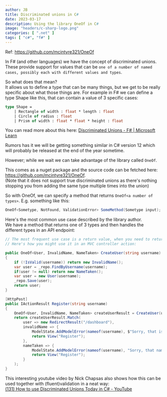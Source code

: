 ```yaml
---
author: JB
title: Discriminated unions in C#
date: 2023-03-17
description: Using the library OneOf in C#
image: "headers/c-sharp-logo.png"
categories: [ ".net" ]
tags: [ "c#", "f#" ]
---
```


Ref: https://github.com/mcintyre321/OneOf

In F# (and other languages) we have the concept of discriminated unions. These provide support for values that can be `one of a number of named cases, possibly each with different values and types`.

So what does that mean? \
 It allows us to define a type that can be many things, but we get to be really specific about what those things are.
For example in F# we can define a type Shape like this, that can contain a value of 3 specific cases:

```fs
type Shape = 
    | Rectangle of width : float * length : float
    | Circle of radius : float
    | Prism of width : float * float * height : float
```

You can read more about this here: [Discriminated Unions - F# | Microsoft Learn](https://learn.microsoft.com/en-us/dotnet/fsharp/language-reference/discriminated-unions)

Rumors has it we will be getting something similar in C# version 12 which will probably be released at the end of the year sometime.

However; while we wait we can take advantage of the library called `OneOf`. 

This comes as a nuget package and the source code can be fetched here: https://github.com/mcintyre321/OneOf. \
(Note that it does not support true discriminated unions as there's nothing stopping you from adding the same type multiple times into the union)

So with OneOf, we can specify a method that returns `OneOf<a number of types>`. E.g. something like this:

```cs
OneOf<Sometype, NotFound, ValidationError> SomeMethod(Sometype input);
```

Here's the most common use case described by the library author. \
We have a method that returns one of 3 types and then handles the different types in an API endpoint:

```cs
// The most frequent use case is a return value, when you need to return different results from a method.
// Here's how you might use it in an MVC controller action:

public OneOf<User, InvalidName, NameTaken> CreateUser(string username)
{
    if (!IsValid(username)) return new InvalidName();
    var user = _repo.FindByUsername(username);
    if(user != null) return new NameTaken();
    var user = new User(username);
    _repo.Save(user);
    return user;
}

[HttpPost]
public IActionResult Register(string username)
{
    OneOf<User, InvalidName, NameTaken> createUserResult = CreateUser(username);
    return createUserResult.Match(
        user => new RedirectResult("/dashboard"),
        invalidName => {
            ModelState.AddModelError(nameof(username), $"Sorry, that is not a valid username.");
            return View("Register");
        },
        nameTaken => {
            ModelState.AddModelError(nameof(username), "Sorry, that name is already in use.");
            return View("Register");
        }
    );
}
```

This interesting youtube video by Nick Chapsas also shows how this can be used together with (fluent)validation in a neat way: \
[(131) How to use Discriminated Unions Today in C# - YouTube](https://www.youtube.com/watch?v=7z-xjijYfcI)